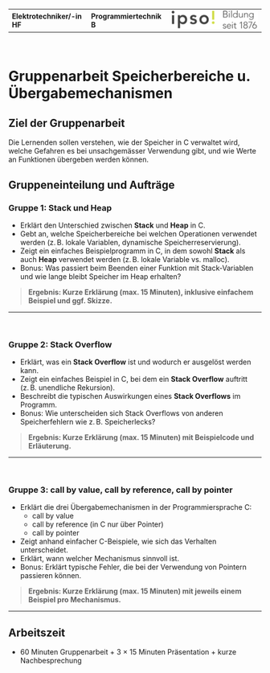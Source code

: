 |                             |                          |                                        |
| --------------------------- | ------------------------ | -------------------------------------- |
| **Elektrotechniker/-in HF** | **Programmiertechnik B** | ![IPSO Logo](./x_gitres/ipso_logo.png) |

</br>

# Gruppenarbeit Speicherbereiche u. Übergabemechanismen

## Ziel der Gruppenarbeit

Die Lernenden sollen verstehen, wie der Speicher in C verwaltet wird, welche Gefahren es bei unsachgemässer Verwendung gibt, und wie Werte an Funktionen übergeben werden können.

## Gruppeneinteilung und Aufträge

### Gruppe 1: Stack und Heap

- Erklärt den Unterschied zwischen **Stack** und **Heap** in C.
- Gebt an, welche Speicherbereiche bei welchen Operationen verwendet werden (z. B. lokale Variablen, dynamische Speicherreservierung).
- Zeigt ein einfaches Beispielprogramm in C, in dem sowohl **Stack** als auch **Heap** verwendet werden (z. B. lokale Variable vs. malloc).
- Bonus: Was passiert beim Beenden einer Funktion mit Stack-Variablen und wie lange bleibt Speicher im Heap erhalten?

> **Ergebnis: Kurze Erklärung (max. 15 Minuten), inklusive einfachem Beispiel und ggf. Skizze.**

---

</br>

### Gruppe 2: Stack Overflow

- Erklärt, was ein **Stack Overflow** ist und wodurch er ausgelöst werden kann.
- Zeigt ein einfaches Beispiel in C, bei dem ein **Stack Overflow** auftritt (z. B. unendliche Rekursion).
- Beschreibt die typischen Auswirkungen eines **Stack Overflows** im Programm.
- Bonus: Wie unterscheiden sich Stack Overflows von anderen Speicherfehlern wie z. B. Speicherlecks?

> **Ergebnis: Kurze Erklärung (max. 15 Minuten) mit Beispielcode und Erläuterung.**

---

</br>

### Gruppe 3: call by value, call by reference, call by pointer

- Erklärt die drei Übergabemechanismen in der Programmiersprache C:
  - call by value
  - call by reference (in C nur über Pointer)
  - call by pointer
- Zeigt anhand einfacher C-Beispiele, wie sich das Verhalten unterscheidet.
- Erklärt, wann welcher Mechanismus sinnvoll ist.
- Bonus: Erklärt typische Fehler, die bei der Verwendung von Pointern passieren können.

> **Ergebnis: Kurze Erklärung (max. 15 Minuten) mit jeweils einem Beispiel pro Mechanismus.**

---

## Arbeitszeit

- 60 Minuten Gruppenarbeit + 3 × 15 Minuten Präsentation + kurze Nachbesprechung
